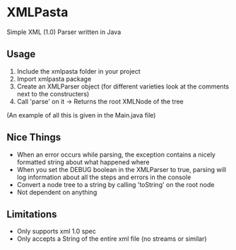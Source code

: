 # XMLPasta
Simple XML (1.0) Parser written in Java

## Usage
1. Include the xmlpasta folder in your project
2. Import xmlpasta package
3. Create an XMLParser object (for different varieties look at the comments next to the constructers)
4. Call 'parse' on it -> Returns the root XMLNode of the tree

(An example of all this is given in the Main.java file)

## Nice Things
- When an error occurs while parsing, the exception contains a nicely formatted string about what happened where
- When you set the DEBUG boolean in the XMLParser to true, parsing will log information about all the steps and errors in the console
- Convert a node tree to a string by calling 'toString' on the root node
- Not dependent on anything

## Limitations
- Only supports xml 1.0 spec
- Only accepts a String of the entire xml file (no streams or similar)

